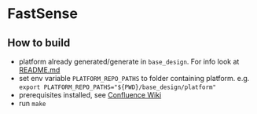 # FastSense

## How to build
* platform already generated/generate in `base_design`. For info look at [README.md](./base_design/README.md)
* set env variable `PLATFORM_REPO_PATHS` to folder containing platform. e.g. `export PLATFORM_REPO_PATHS="${PWD}/base_design/platform"`
* prerequisites installed, see [Confluence Wiki](https://confluence.informatik.uni-osnabrueck.de/display/FAS/Petalinux+Installation)
* run `make` 
